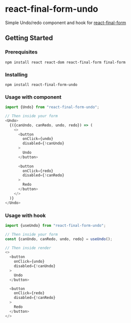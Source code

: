 # react-final-form-undo
Simple Undo/redo component and hook for 
[react-final-form](https://github.com/final-form/react-final-form "react-final-form project page")

## Getting Started

### Prerequisites
```
npm install react react-dom react-final-form final-form
```

### Installing
```
npm install react-final-form-undo
```

### Usage with component

```javascript
import {Undo} from "react-final-form-undo";

// Then inside your form
<Undo>
  {({canUndo, canRedo, undo, redo}) => (
    <>
      <button
        onClick={undo}
        disabled={!canUndo}
      >
        Undo
      </button>
      
      <button
        onClick={redo}
        disabled={!canRedo}
      >
        Redo
      </button>
    </>
  )}
</Undo>
```


### Usage with hook

```javascript
import {useUndo} from "react-final-form-undo";

// Then inside your form
const {canUndo, canRedo, undo, redo} = useUndo();

// Then inside render
<>
  <button
    onClick={undo}
    disabled={!canUndo}
  >
    Undo
  </button>

  <button
    onClick={redo}
    disabled={!canRedo}
  >
    Redo
  </button>
</>
```

